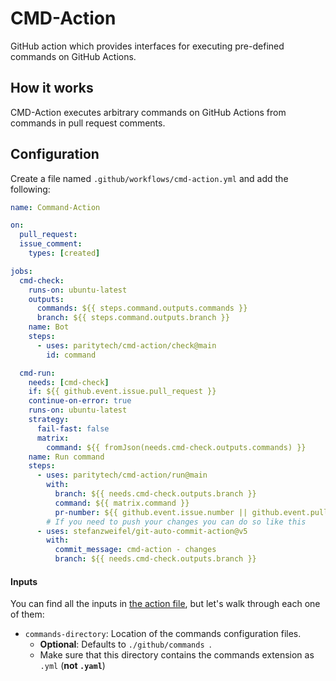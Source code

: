 # CMD-Action

GitHub action which provides interfaces for executing pre-defined commands on GitHub Actions.

## How it works
CMD-Action executes arbitrary commands on GitHub Actions from commands in pull request comments.

## Configuration
Create a file named `.github/workflows/cmd-action.yml` and add the following:
```yaml
name: Command-Action

on:
  pull_request:
  issue_comment:
    types: [created]

jobs:
  cmd-check:
    runs-on: ubuntu-latest
    outputs:
      commands: ${{ steps.command.outputs.commands }}
      branch: ${{ steps.command.outputs.branch }}
    name: Bot
    steps:
      - uses: paritytech/cmd-action/check@main
        id: command

  cmd-run:
    needs: [cmd-check]
    if: ${{ github.event.issue.pull_request }}
    continue-on-error: true
    runs-on: ubuntu-latest
    strategy:
      fail-fast: false
      matrix:
        command: ${{ fromJson(needs.cmd-check.outputs.commands) }}
    name: Run command
    steps:
      - uses: paritytech/cmd-action/run@main
        with:
          branch: ${{ needs.cmd-check.outputs.branch }}
          command: ${{ matrix.command }}
          pr-number: ${{ github.event.issue.number || github.event.pull_request.number }}
        # If you need to push your changes you can do so like this
      - uses: stefanzweifel/git-auto-commit-action@v5
        with:
          commit_message: cmd-action - changes
          branch: ${{ needs.cmd-check.outputs.branch }}
```

#### Inputs
You can find all the inputs in [the action file](./action.yml), but let's walk through each one of them:
- `commands-directory`: Location of the commands configuration files.
	- **Optional**: Defaults to `./github/commands `.
	- Make sure that this directory contains the commands extension as `.yml` (**not `.yaml`**)
